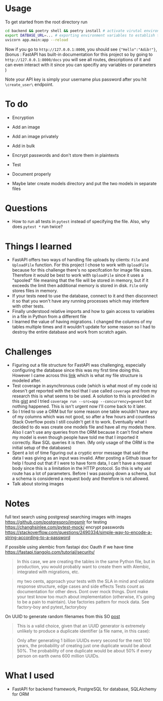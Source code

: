 # Usage

To get started from the root directory run

```bash
cd backend && poetry shell && poetry install # activate virutal environment and install dependencies
export DATBASE_URL=... # exporting environment variables to establish the connection to our database on the startup of our backend
uvicorn app.main:app --reload
```

Now if you go to `http://127.0.0.1:8000`, you should see `{"Hello":"Adib!"}`, (bonus : FastAPI has built-in documentation for this project so by going to `http://127.0.0.1:8000/docs` you will see all routes, descriptions of it and can even interact with it since you can specifiy any variables or parameters )

Note your API key is simply your username plus password after you hit `\create_user\` endpoint.

# To do

- Encryption

- Add an image
- Add an image privately
- Add in bulk

- Encrypt passwords and don't store them in plaintexts
- Test
- Document properly

- Maybe later create models directory and put the two models in separate files

# Questions

- How to run all tests in `pytest` instead of specifying the file. Also, why does `pytest *` run twice?

# Things I learned

- FastAPI offers two ways of handling file uploads by clients: `File` and `UploadFile` function. For this project I chose to work with `UploadFile` because for this challenge there's no specifcation for image file sizes. Therefore it would be best to work with `UploadFile` since it uses a "spooled" file meaning that the file will be stored in memory, but if it exceeds the limit then additional memory is stored in disk. `File` only stores files in memory.
- If your tests need to use the database, connect to it and then disconnect it so that you won't have any running processes which may interfere with other tests.
- Finally understood relative imports and how to gain access to variables in a file in Python from a different file
- I learned the value of having migrations. I changed the columns of my tables multiple times and it wouldn't update for some reason so I had to destroy the entire database and work from scratch again.

# Challenges

- Figuring out a file structure for FastAPI was challenging, especially configuring the database since this was my first time doing this. However I came across this [link](!https://testdriven.io/blog/fastapi-crud/) which is what my file structure is modeled after.
- Test coverage in asynchronous code (which is what most of my code is) doesn't get reported with the tool that I use called `coverage` and from my research this is what seems to be used. A solution to this is provided in this [gist](!https://gist.github.com/daviskirk/7e8495ca5b8150f9002c5bc80630fa5a#file-run-sh) and I tried `coverage run --src=app --concurrency=gevent` but nothing happened. This is isn't urgent now I'll come back to it later.
- So I tried to use a ORM but for some reason one table wouldn't have any of my columns which was not good, so after a few hours and countless Stack Overflow posts I still couldn't get it to work. Eventually what I decided to do was create one models file and have all my models there. Also I can't use any queries from the ORM because it can't find where my model is even though people have told me that I imported it correctly. Raw SQL queries it is then. (My only usage of the ORM is the initial setup of the databases)
- Spent a lot of time figuring out a cryptic error message that said the data I was giving as an input was invalid. After posting a Github issue for help I found out that if I were to have form data, I can't have a request body since this is a limitation in the HTTP protocol. So this is why `add` route has a lot of parameters. Before I was passing down a schema, but a schema is considered a request body and therefore is not allowed.
- Talk about storing images

# Notes

full text search using postgresql
searching images with images https://github.com/postgrespro/imgsmlr
for testing https://changhsinlee.com/pytest-mock/
encrypt passwords
https://stackoverflow.com/questions/2490334/simple-way-to-encode-a-string-according-to-a-password

if possible using alembic
from fastapi doc
Oauth if we have time
https://fastapi.tiangolo.com/tutorial/security/

> In this case, we are creating the tables in the same Python file, but in production, you would probably want to create them with Alembic, integrated with migrations, etc.

> my two cents, approach your tests with the SLA in mind and validate response structure, edge cases and side effects Tests count as documentation for other devs. Dont over mock things. Dont make your test know too much about implementation (otherwise, it's going to be a pain to maintain). Use factories pattern for mock data. See factory-boy and pytest_factoryboy

On UUID to generate random filenames from this SO [post](!https://stackoverflow.com/questions/10501247/best-way-to-generate-random-file-names-in-python)

> This is a valid choice, given that an UUID generator is extremely unlikely to produce a duplicate identifier (a file name, in this case):

> Only after generating 1 billion UUIDs every second for the next 100 years, the probability of creating just one duplicate would be about 50%. The probability of one duplicate would be about 50% if every person on earth owns 600 million UUIDs.

# What I used

- FastAPI for backend framework, PostgreSQL for database, SQLAlchemy for ORM
